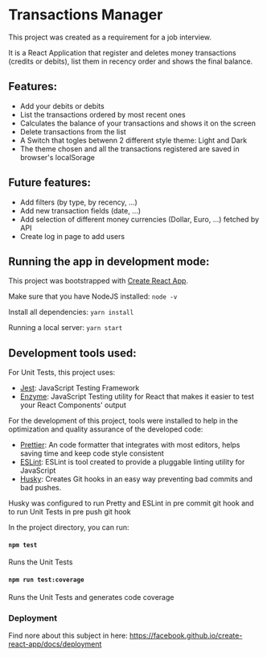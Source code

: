 # Transactions Manager

This project was created as a requirement for a job interview.

It is a React Application that register and deletes money transactions (credits or debits), list them in recency order and shows the final balance.

## Features:

- Add your debits or debits
- List the transactions ordered by most recent ones
- Calculates the balance of your transactions and shows it on the screen
- Delete transactions from the list
- A Switch that togles betwenn 2 different style theme: Light and Dark
- The theme chosen and all the transactions registered are saved in browser's localSorage

## Future features:

- Add filters (by type, by recency, ...)
- Add new transaction fields (date, ...)
- Add selection of different money currencies (Dollar, Euro, ...) fetched by API
- Create log in page to add users

## Running the app in development mode:

This project was bootstrapped with [Create React App](https://github.com/facebook/create-react-app).

Make sure that you have NodeJS installed: `node -v`

Install all dependencies: `yarn install`

Running a local server: `yarn start`

## Development tools used:

For Unit Tests, this project uses:
- [Jest](https://jestjs.io/): JavaScript Testing Framework 
- [Enzyme](https://airbnb.io/enzyme/): JavaScript Testing utility for React that makes it easier to test your React Components' output 

For the development of this project, tools were installed to help in the optimization and quality assurance of the developed code:
- [Prettier](https://prettier.io/): An code formatter that integrates with most editors, helps saving time and keep code style consistent
- [ESLint](https://eslint.org/): ESLint is tool created to provide a pluggable linting utility for JavaScript
- [Husky](https://www.npmjs.com/package/husky): Creates Git hooks in an easy way preventing bad commits and bad pushes.

Husky was configured to run Pretty and ESLint in pre commit git hook and to run Unit Tests in pre push git hook

In the project directory, you can run:

#### `npm test`

Runs the Unit Tests

#### `npm run test:coverage`

Runs the Unit Tests and generates code coverage

### Deployment

Find nore about this subject in here: https://facebook.github.io/create-react-app/docs/deployment
